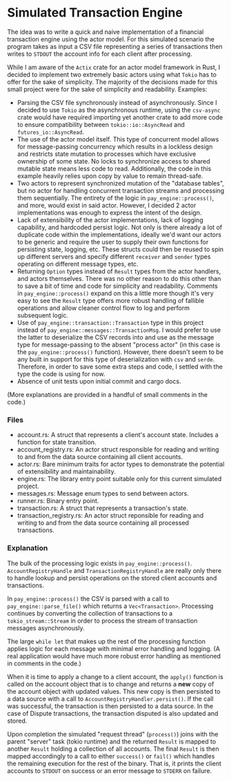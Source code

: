 # Simulated Transaction Engine
The idea was to write a quick and naive implementation of a financial
transaction engine using the actor model. For this simulated scenario the
program takes as input a CSV file representing a series of transactions then
writes to `STDOUT` the account info for each client after processing.

While I am aware of the `Actix` crate for an actor model framework in Rust, I
decided to implement two extremely basic actors using what `Tokio` has to
offer for the sake of simplicity. The majority of the decisions made for this
small project were for the sake of simplicity and readability. Examples:

* Parsing the CSV file synchronously instead of asynchronously. Since I decided
	to use `Tokio` as the asynchronous runtime, using the `csv-async` crate
	would have required importing yet another crate to add more code to ensure
	compatibility between `tokio::io::AsyncRead` and `futures_io::AsyncRead`.
* The use of the actor model itself. This type of concurrent model allows for
	message-passing concurrency which results in a lockless design and
	restricts state mutation to processes which have exclusive ownership of
	some state. No locks to synchronize access to shared mutable state means
	less code to read. Additionally, the code in this example heavily relies
	upon copy by value to remain thread-safe.
* Two actors to represent synchronized mutation of the "database tables", but
	no actor for handling concurrent transaction streams and processing them
	sequentially. The entirety of the logic in `pay_engine::process()`, and more,
	would exist in said actor. However, I decided 2 actor implementations was
	enough to express the intent of the design.
* Lack of extensibility of the actor implementations, lack of logging
	capability, and hardcoded persist logic. Not only is there already a lot
	of duplicate code within the implementations, ideally we'd want our actors
	to be generic and require the user to supply their own functions for
	persisting state, logging, etc. These structs could then be reused to spin
	up different servers and specify different `receiver` and `sender` types
	operating on different message types, etc.
* Returning `Option` types instead of `Result` types from the actor handlers,
	and actors themselves. There was no other reason to do this other than
	to save a bit of time and code for simplicity and readability. Comments
	in `pay_engine::process()` expand on this a little more though it's very
	easy to see the `Result` type offers more robust handling of fallible
	operations and allow cleaner control flow to log and perform subsequent
	logic.
* Use of `pay_engine::transaction::Transaction` type in this project instead of
	`pay_engine::messages::TransactionMsg`. I would prefer to use the latter to
	deserialize the CSV records into and use as the message type for
	message-passing to the absent "process actor" (in this case is the
	`pay_engine::process()` function). However, there doesn't seem to be any
	built in support for this type of deserialization with `csv` and `serde`.
	Therefore, in order to save some extra steps and code, I settled with the
	type the code is using for now.
* Absence of unit tests upon initial commit and cargo docs.

(More explanations are provided in a handful of small comments in the code.)

### Files
* account.rs: A struct that represents a client's account state. Includes a
	function for state transition.
* account\_registry.rs: An actor struct responsible for reading and writing
	to and from the data source containing all client accounts.
* actor.rs: Bare minimum traits for actor types to demonstrate the potential
	of extensibility and maintainability.
* engine.rs: The library entry point suitable only for this current simulated
	project.
* messages.rs: Message enum types to send between actors.
* runner.rs: Binary entry point.
* transaction.rs: A struct that represents a transaction's state.
* transaction\_registry.rs: An actor struct reponsible for reading and writing
	to and from the data source containing all processed transactions.

### Explanation
The bulk of the processing logic exists in `pay_engine::process()`.
`AccountRegistryHandle` and `TransactionRegistryHandle` are really only there
to handle lookup and persist operations on the stored client accounts and
transactions.

In `pay_engine::process()` the CSV is parsed with a call to
`pay_engine::parse_file()` which returns a `Vec<Transaction>`. Processing
continues by converting the collection of transactions to a
`tokio_stream::Stream` in order to process the stream of transaction messages
asynchronously.

The large `while let` that makes up the rest of the processing function applies
logic for each message with minimal error handling and logging. (A real
application would have much more robust error handling as mentioned in comments
in the code.)

When it is time to apply a change to a client account, the `apply()` function
is called on the account object that is to change and returns a **new** copy
of the account object with updated values. This new copy is then persisted to
a data source with a call to `AccountRegistryHandler.persist()`. If the call
was successful, the transaction is then persisted to a data source. In the
case of Dispute transactions, the transaction disputed is also updated and
stored.

Upon completion the simulated "request thread" (`process()`) joins with the
parent "server" task (tokio runtime) and the returned `Result` is mapped to
another `Result` holding a collection of all accounts. The final `Result`
is then mapped accordingly to a call to either `success()` or `fail()` which
handles the remaining execution for the rest of the binary. That is, it prints
the client accounts to `STDOUT` on success or an error message to `STDERR` on
failure.
